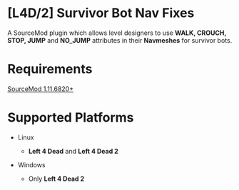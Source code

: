 # [L4D/2] Survivor Bot Nav Fixes
A SourceMod plugin which allows level designers to use **WALK, CROUCH, STOP, JUMP** and **NO_JUMP** attributes in their **Navmeshes** for survivor bots.

# Requirements
[SourceMod 1.11.6820+](https://www.sourcemod.net/downloads.php?branch=dev)

# Supported Platforms
- Linux
  - **Left 4 Dead** and **Left 4 Dead 2**

- Windows
  - Only **Left 4 Dead 2**